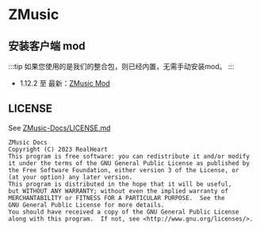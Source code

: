 # ZMusic

## 安装客户端 mod

:::tip
如果您使用的是我们的整合包，则已经内置，无需手动安装mod。
:::

 - 1.12.2 至 最新：[ZMusic Mod](https://github.com/RealHeart/ZMusic-Mod/releases)

## LICENSE

See [ZMusic-Docs/LICENSE.md](https://github.com/RealHeart/ZMusic-Docs/blob/main/LICENSE)

```LICENSE
ZMusic Docs
Copyright (C) 2023 RealHeart
This program is free software: you can redistribute it and/or modify
it under the terms of the GNU General Public License as published by
the Free Software Foundation, either version 3 of the License, or
(at your option) any later version.
This program is distributed in the hope that it will be useful,
but WITHOUT ANY WARRANTY; without even the implied warranty of
MERCHANTABILITY or FITNESS FOR A PARTICULAR PURPOSE.  See the
GNU General Public License for more details.
You should have received a copy of the GNU General Public License
along with this program.  If not, see <http://www.gnu.org/licenses/>.
```